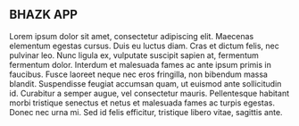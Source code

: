 ## BHAZK APP

Lorem ipsum dolor sit amet, consectetur adipiscing elit. Maecenas elementum egestas cursus. Duis eu luctus diam. Cras et dictum felis, nec pulvinar leo. Nunc ligula ex, vulputate suscipit sapien at, fermentum fermentum dolor. Interdum et malesuada fames ac ante ipsum primis in faucibus. Fusce laoreet neque nec eros fringilla, non bibendum massa blandit. Suspendisse feugiat accumsan quam, ut euismod ante sollicitudin id. Curabitur a semper augue, vel consectetur mauris. Pellentesque habitant morbi tristique senectus et netus et malesuada fames ac turpis egestas. Donec nec urna mi. Sed id felis efficitur, tristique libero vitae, sagittis ante.
